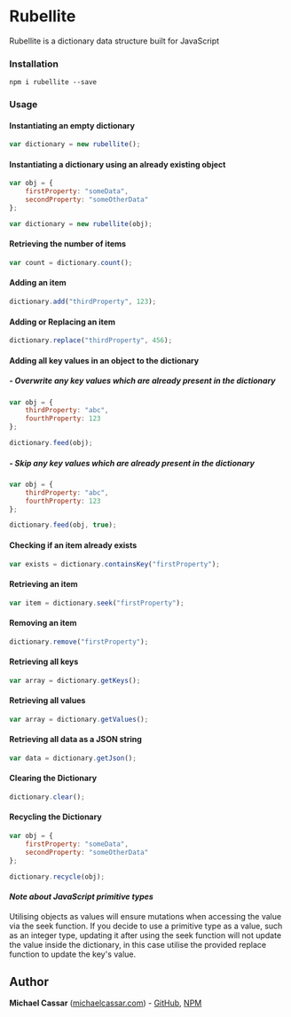# Rubellite

Rubellite is a dictionary data structure built for JavaScript

### Installation

```console
npm i rubellite --save
```

### Usage

#### Instantiating an empty dictionary

```javascript
var dictionary = new rubellite();
```

#### Instantiating a dictionary using an already existing object

```javascript
var obj = { 
    firstProperty: "someData",
    secondProperty: "someOtherData"
};

var dictionary = new rubellite(obj);
```

#### Retrieving the number of items

```javascript
var count = dictionary.count();
```

#### Adding an item

```javascript
dictionary.add("thirdProperty", 123);
```

#### Adding or Replacing an item

```javascript
dictionary.replace("thirdProperty", 456);
```

#### Adding all key values in an object to the dictionary

##### - Overwrite any key values which are already present in the dictionary

```javascript
var obj = { 
    thirdProperty: "abc",
    fourthProperty: 123
};

dictionary.feed(obj);
```

##### - Skip any key values which are already present in the dictionary

```javascript
var obj = { 
    thirdProperty: "abc",
    fourthProperty: 123
};

dictionary.feed(obj, true);
```

#### Checking if an item already exists

```javascript
var exists = dictionary.containsKey("firstProperty");
```

#### Retrieving an item

```javascript
var item = dictionary.seek("firstProperty");
```

#### Removing an item

```javascript
dictionary.remove("firstProperty");
```

#### Retrieving all keys

```javascript
var array = dictionary.getKeys();
```

#### Retrieving all values

```javascript
var array = dictionary.getValues();
```

#### Retrieving all data as a JSON string

```javascript
var data = dictionary.getJson();
```

#### Clearing the Dictionary

```javascript
dictionary.clear();
``` 

#### Recycling the Dictionary

```javascript
var obj = { 
    firstProperty: "someData",
    secondProperty: "someOtherData"
};

dictionary.recycle(obj);
```

#### *Note about JavaScript primitive types*

Utilising objects as values will ensure mutations when accessing the value via the seek function. If you decide to use a primitive type as a value, such as an integer type, updating it after using the seek function will not update the value inside the dictionary, in this case utilise the provided replace function to update the key's value.

## Author

**Michael Cassar** ([michaelcassar.com](https://www.michaelcassar.com)) - [GitHub](https://github.com/michaelcassar), [NPM](https://www.npmjs.com/package/rubellite)
